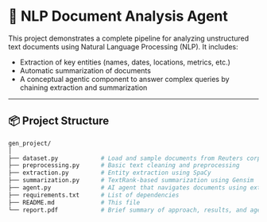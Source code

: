 # 🧠 NLP Document Analysis Agent

This project demonstrates a complete pipeline for analyzing unstructured text documents using Natural Language Processing (NLP). It includes:

- Extraction of key entities (names, dates, locations, metrics, etc.)
- Automatic summarization of documents
- A conceptual agentic component to answer complex queries by chaining extraction and summarization

---

## 📦 Project Structure

```bash
gen_project/
│
├── dataset.py            # Load and sample documents from Reuters corpus (via NLTK)
├── preprocessing.py      # Basic text cleaning and preprocessing
├── extraction.py         # Entity extraction using SpaCy
├── summarization.py      # TextRank-based summarization using Gensim
├── agent.py              # AI agent that navigates documents using extraction + summarization
├── requirements.txt      # List of dependencies
├── README.md             # This file
└── report.pdf            # Brief summary of approach, results, and agent architecture
